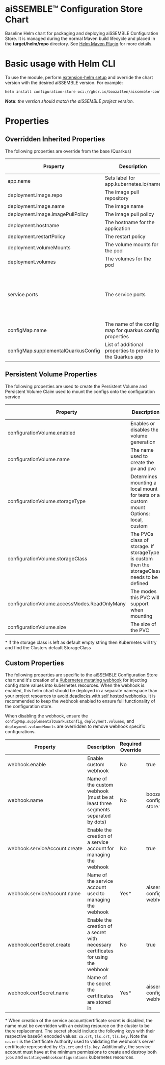 # aiSSEMBLE&trade; Configuration Store Chart

Baseline Helm chart for packaging and deploying aiSSEMBLE Configuration Store. It is managed during the normal Maven
build lifecycle and placed in the **target/helm/repo** directory.
See [Helm Maven Plugin](https://github.com/kokuwaio/helm-maven-plugin) for more details.

# Basic usage with Helm CLI

To use the module, perform [extension-helm setup](../README.md#leveraging-extensions-helm) and override the chart
version with the desired aiSSEMBLE version. For example:

```bash
helm install configuration-store oci://ghcr.io/boozallen/aissemble-configuration-store-chart --version <AISSEMBLE-VERSION>
```

**Note**: *the version should match the aiSSEMBLE project version.*

# Properties

## Overridden Inherited Properties
The following properties are override from the base (Quarkus)

| Property                            | Description                                                 | Required Override | Default                                                                                                                                                                                                                         |
|-------------------------------------|-------------------------------------------------------------|-------------------|---------------------------------------------------------------------------------------------------------------------------------------------------------------------------------------------------------------------------------|
| app.name                            | Sets label for app.kubernetes.io/name                       | No                | aissemble-configuration-store-chart                                                                                                                                                                                             |
| deployment.image.repo               | The image pull repository                                   | No                | ghcr.io/                                                                                                                                                                                                                        |
| deployment.image.name               | The image name                                              | No                | boozallen/aissemble-configuration-store                                                                                                                                                                                         |
| deployment.image.imagePullPolicy    | The image pull policy                                       | No                | Always                                                                                                                                                                                                                          |
| deployment.hostname                 | The hostname for the application                            | No                | configuration-store                                                                                                                                                                                                             | 
| deployment.restartPolicy            | The restart policy                                          | No                | Always                                                                                                                                                                                                                          |
| deployment.volumeMounts             | The volume mounts for the pod                               | No                | `/deployments/application.properties=quarkus_application_properties`<br/>`/etc/webhook/cert=certs`                                                                                                                              |
| deployment.volumes                  | The volumes for the pod                                     | No                | `quarkus_application_properties=supplemental-quarkus-config`<br/>`certs=aissemble-configuration-store-webhook-certs`                                                                                                            |
| service.ports                       | The service ports                                           | No                | &emsp;- name: http <br/>&emsp;&emsp;port: 8083<br/>&emsp;&emsp;protocol: TCP<br/>&emsp;&emsp;targetPort: 8080<br/>&emsp;- name: https <br/>&emsp;&emsp;port: 443<br/>&emsp;&emsp;protocol: TCP<br/>&emsp;&emsp;targetPort: 8443 |
| configMap.name                      | The name of the config map for quarkus config properties    | No                | config-store-quarkus-config                                                                                                                                                                                                     |
| configMap.supplementalQuarkusConfig | List of additional properties to provide to the Quarkus app | No                | `- quarkus.http.ssl.certificate.file=/etc/webhook/cert/tls.crt`<br/>`- quarkus.http.ssl.certificate.key-file=/etc/webhook/cert/tls.key`                                                                                         |

## Persistent Volume Properties

The following properties are used to create the Persistent Volume and Persistent Volume Claim used to mount the configs
onto the configuration service

| Property                                     | Description                                                                                   | Required Override | Default             |
|----------------------------------------------|-----------------------------------------------------------------------------------------------|-------------------|---------------------|
| configurationVolume.enabled                  | Enables or disables the volume generation                                                     | No                | true                |
| configurationVolume.name                     | The name used to create the pv and pvc                                                        | No                | configuration-store |
| configurationVolume.storageType              | Determines mounting a local mount for tests or a custom mount <br/>Options: local, custom     | No                | custom              |
| configurationVolume.storageClass             | The PVCs class of storage. If storageType is custom then the storageClass needs to be defined | No*               | ""                  |
| configurationVolume.accessModes.ReadOnlyMany | The modes this PVC will support when mounting                                                 | No                | ReadOnlyMany        |
| configurationVolume.size                     | The size of the PVC                                                                           | No                | 1Gi                 |     

\* If the storage class is left as default empty string then Kubernetes will try and find the Clusters default
StorageClass

## Custom Properties
The following properties are specific to the aiSSEMBLE Configuration Store chart and it's creation of a [Kubernetes mutating webhook](https://kubernetes.io/docs/reference/access-authn-authz/extensible-admission-controllers/) for injecting config store values into kubernetes resources. When the webhook is enabled, this helm chart should be deployed in a separate namespace than your project resources to [avoid deadlocks with self hosted webhooks](https://kubernetes.io/docs/reference/access-authn-authz/extensible-admission-controllers/#avoiding-deadlocks-in-self-hosted-webhooks). It is recommended to keep the webhook enabled to ensure full functionality of the configuration store.

When disabling the webhook, ensure the `configMap.supplementalQuarkusConfig`, `deployment.volumes`, and `deployment.volumeMounts` are overridden to remove webhook specific configurations.

| Property                      | Description                                                                       | Required Override | Default                                         |
|-------------------------------|-----------------------------------------------------------------------------------|-------------------|-------------------------------------------------|
| webhook.enable                | Enable custom webhook                                                             | No                | true                                            |
| webhook.name                  | Name of the custom webhook (must be at least three segments separated by dots)    | No                | boozallen.aissemble-configuration-store.webhook |
| webhook.serviceAccount.create | Enable the creation of a service account for managing the webhook                 | No                | true                                            |
| webhook.serviceAccount.name   | Name of the service account used to managing the webhook                          | Yes*              | aissemble-configuration-store-webhook-sa        |
| webhook.certSecret.create     | Enable the creation of a secret with necessary certificates for using the webhook | No                | true                                            |
| webhook.certSecret.name       | Name of the secret the certificates are stored in                                 | Yes*              | aissemble-configuration-store-webhook-certs     |

\* When creation of the service account/certificate secret is disabled, the name must be overridden with an existing resource on the cluster to be there replacement. The secret should include the following keys with their respective base64 encoded values: `ca.crt`, `tls.crt`, `tls.key`. Note the `ca.crt` is the Certificate Authority used to validating the webhook's server certificate represented by `tls.crt` and `tls.key`. Additionally, the service account must have at the minimum permissions to create and destroy both `jobs` and `mutatingwebhookconfigurations` kubernetes resources.

